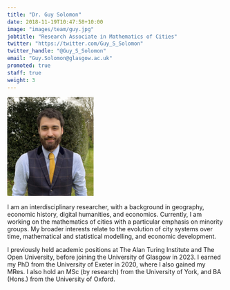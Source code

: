 ```yaml
---
title: "Dr. Guy Solomon"
date: 2018-11-19T10:47:58+10:00
image: "images/team/guy.jpg"
jobtitle: "Research Associate in Mathematics of Cities"
twitter: "https://twitter.com/Guy_S_Solomon"
twitter_handle: "@Guy_S_Solomon"
email: "Guy.Solomon@glasgow.ac.uk"
promoted: true
staff: true
weight: 3
---
```


<img src="/images/team/guy.jpg" alt="guy avatar" width="200"/>

I am an interdisciplinary researcher, with a background in geography, economic history, digital humanities, and economics. Currently, I am working on the mathematics of cities with a particular emphasis on minority groups. My broader interests relate to the evolution of city systems over time, mathematical and statistical modelling, and economic development.

I previously held academic positions at The Alan Turing Institute and The Open University, before joining the University of Glasgow in 2023. I earned my PhD from the University of Exeter in 2020, where I also gained my MRes. I also hold an MSc (by research) from the University of York, and BA (Hons.) from the University of Oxford.

